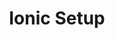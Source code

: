---
title: Ionic Setup
description: Ionic installation and setup
weight: 4
lastmod: 2020-04-12T10:11:30-02:00
draft: false
vimeo: 348428589
emoji: 📜
---